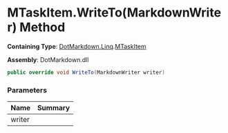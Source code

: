 # MTaskItem\.WriteTo\(MarkdownWriter\) Method

**Containing Type**: [DotMarkdown.Linq](../../README.md)\.[MTaskItem](../README.md)

**Assembly**: DotMarkdown\.dll

```csharp
public override void WriteTo(MarkdownWriter writer)
```

### Parameters

| Name | Summary |
| ---- | ------- |
| writer | |

